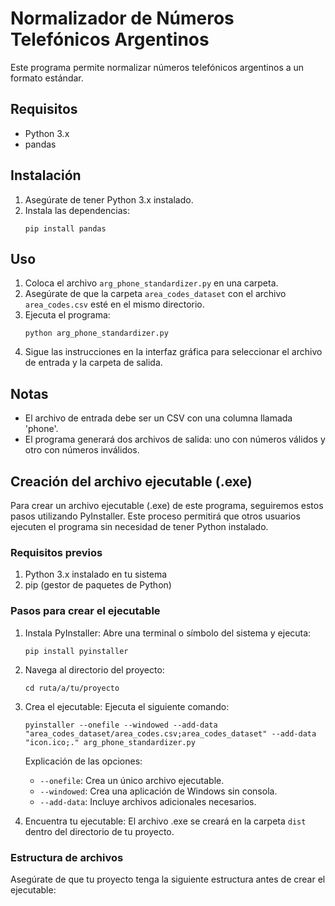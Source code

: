 # Normalizador de Números Telefónicos Argentinos

Este programa permite normalizar números telefónicos argentinos a un formato estándar.

## Requisitos

- Python 3.x
- pandas

## Instalación

1. Asegúrate de tener Python 3.x instalado.
2. Instala las dependencias:
   ```
   pip install pandas
   ```

## Uso

1. Coloca el archivo `arg_phone_standardizer.py` en una carpeta.
2. Asegúrate de que la carpeta `area_codes_dataset` con el archivo `area_codes.csv` esté en el mismo directorio.
3. Ejecuta el programa:
   ```
   python arg_phone_standardizer.py
   ```
4. Sigue las instrucciones en la interfaz gráfica para seleccionar el archivo de entrada y la carpeta de salida.

## Notas

- El archivo de entrada debe ser un CSV con una columna llamada 'phone'.
- El programa generará dos archivos de salida: uno con números válidos y otro con números inválidos.



## Creación del archivo ejecutable (.exe)

Para crear un archivo ejecutable (.exe) de este programa, seguiremos estos pasos utilizando PyInstaller. Este proceso permitirá que otros usuarios ejecuten el programa sin necesidad de tener Python instalado.

### Requisitos previos

1. Python 3.x instalado en tu sistema
2. pip (gestor de paquetes de Python)

### Pasos para crear el ejecutable

1. Instala PyInstaller:
   Abre una terminal o símbolo del sistema y ejecuta:
   ```
   pip install pyinstaller
   ```

2. Navega al directorio del proyecto:
   ```
   cd ruta/a/tu/proyecto
   ```

3. Crea el ejecutable:
   Ejecuta el siguiente comando:
   ```
   pyinstaller --onefile --windowed --add-data "area_codes_dataset/area_codes.csv;area_codes_dataset" --add-data "icon.ico;." arg_phone_standardizer.py
   ```

   Explicación de las opciones:
   - `--onefile`: Crea un único archivo ejecutable.
   - `--windowed`: Crea una aplicación de Windows sin consola.
   - `--add-data`: Incluye archivos adicionales necesarios.

4. Encuentra tu ejecutable:
   El archivo .exe se creará en la carpeta `dist` dentro del directorio de tu proyecto.

### Estructura de archivos

Asegúrate de que tu proyecto tenga la siguiente estructura antes de crear el ejecutable:

